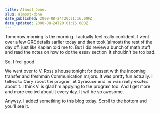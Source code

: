 ```yaml
---
title: Almost Done.
slug: almost-done
date_published: 2008-08-24T20:01:16.000Z
date_updated: 2008-08-24T20:01:16.000Z
---
```


Tomorrow morning is the morning. I actually feel really confident. I went over a few GRE details earlier today and then took (almost) the rest of the day off, just like Kaplan told me to. But I did review a bunch of math stuff and read the notes on how to do the essay section. It shouldn't be too bad.

So. I feel good.

We went over to V. Ross's house tonight for dessert with the incoming transfer and freshman Communication majors. It was pretty fun actually. I talked to Cary about the program at Syracuse and he was really excited about it. I think V. is glad I'm applying to the program too. And I get more and more excited about it every day. It will be so awesome.

Anyway. I added something to this blog today. Scroll to the bottom and you'll see it.
